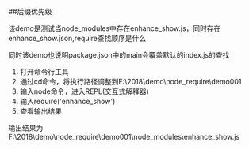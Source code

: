 ##后缀优先级

该demo是测试当node\_modules中存在enhance\_show.js，同时存在enhance\_show.json,require查找顺序是什么

同时该demo也说明package.json中的main会覆盖默认的index.js的查找

1. 打开命令行工具
2. 通过cd命令，将执行路径调整到F:\2018\demo\node_require\demo001
3. 输入node命令，进入REPL(交互式解释器)
4. 输入require('enhance_show')
5. 查看输出结果

输出结果为F:\2018\demo\node\_require\demo001\node_modules\enhance\_show.js